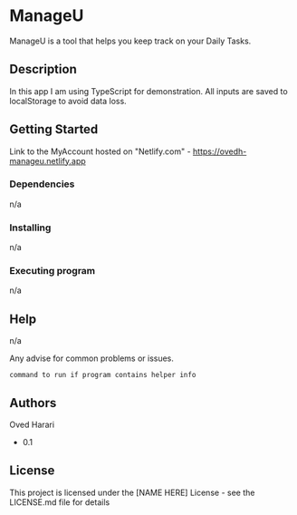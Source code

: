 # ManageU

ManageU is a tool that helps you keep track on your Daily Tasks.

## Description

In this app I am using TypeScript for demonstration.
All inputs are saved to localStorage to avoid data  loss.


## Getting Started

Link to the MyAccount hosted on "Netlify.com" -  https://ovedh-manageu.netlify.app

### Dependencies

n/a

### Installing
n/a

### Executing program
n/a

## Help
n/a

Any advise for common problems or issues.
```
command to run if program contains helper info
```

## Authors
Oved Harari


* 0.1
    

## License

This project is licensed under the [NAME HERE] License - see the LICENSE.md file for details
